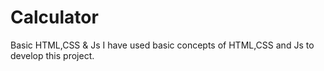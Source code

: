 # Calculator
Basic HTML,CSS &amp; Js
I have used basic concepts of HTML,CSS and Js to develop this project.
